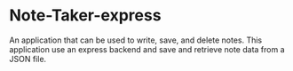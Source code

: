 # Note-Taker-express
An application that can be used to write, save, and delete notes. This application use an express backend and save and retrieve note data from a JSON file.
